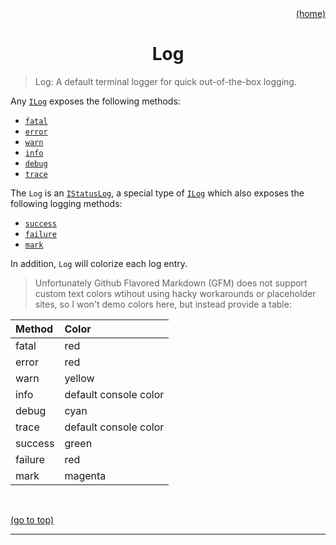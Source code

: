 <div id="top" align="right"><a href="https://github.com/auturge/logger#top">(home)</a></div>

<h1 align="center">Log</h1>

> Log: A default terminal logger for quick out-of-the-box logging.

Any [`ILog`][ilog] exposes the following methods:

- [`fatal`][fatal]
- [`error`][error]
- [`warn`][warn]
- [`info`][info]
- [`debug`][debug]
- [`trace`][trace]

The `Log` is an [`IStatusLog`][iStatusLog], a special type of [`ILog`][ilog] which also exposes the following logging methods:

- [`success`][success]
- [`failure`][failure]
- [`mark`][mark]

In addition, `Log` will colorize each log entry.

> Unfortunately Github Flavored Markdown (GFM) does not support custom text colors wtihout using hacky workarounds or placeholder sites, so I won't demo colors here, but instead provide a table:

|Method|Color|
|:---|:---|
|fatal|red|
|error|red|
|warn|yellow|
|info|default console color|
|debug|cyan|
|trace|default console color|
|success|green|
|failure|red|
|mark|magenta|

<br>

<a href="#top">(go to top)</a>

----

[iLog]: iLog.md#top
[iStatusLog]: iStatusLog.md#top
[fatal]: iLog.md#fatal
[error]: iLog.md#error
[warn]: iLog.md#warn
[info]: iLog.md#info
[debug]: iLog.md#debug
[trace]: iLog.md#trace
[success]: iStatusLog.md#success
[failure]: iStatusLog.md#failure
[mark]: iStatusLog.md#mark
